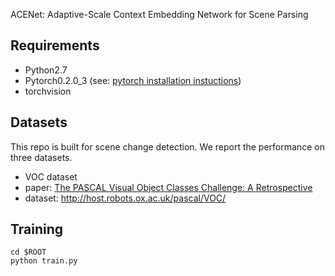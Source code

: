 ACENet: Adaptive-Scale Context Embedding Network for Scene Parsing

## Requirements
- Python2.7
- Pytorch0.2.0_3 (see: [pytorch installation instuctions](http://pytorch.org/))
- torchvision

## Datasets
This repo is built for scene change detection. We report the performance on three datasets.

- VOC dataset
 - paper: [The PASCAL Visual Object Classes Challenge: A Retrospective](http://host.robots.ox.ac.uk/pascal/VOC/pubs/everingham15.pdf)
 - dataset: http://host.robots.ox.ac.uk/pascal/VOC/
 
## Training
```shell
cd $ROOT
python train.py
```
